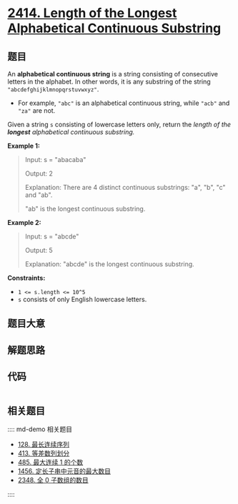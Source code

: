 # [2414. Length of the Longest Alphabetical Continuous Substring](https://leetcode.com/problems/length-of-the-longest-alphabetical-continuous-substring/)

## 题目

An **alphabetical continuous string** is a string consisting of consecutive
letters in the alphabet. In other words, it is any substring of the string
`"abcdefghijklmnopqrstuvwxyz"`.

- For example, `"abc"` is an alphabetical continuous string, while `"acb"` and `"za"` are not.

Given a string `s` consisting of lowercase letters only, return the _length of
the **longest** alphabetical continuous substring._

**Example 1:**

> Input: s = "abacaba"
>
> Output: 2
>
> Explanation: There are 4 distinct continuous substrings: "a", "b", "c" and "ab".
>
> "ab" is the longest continuous substring.

**Example 2:**

> Input: s = "abcde"
>
> Output: 5
>
> Explanation: "abcde" is the longest continuous substring.

**Constraints:**

- `1 <= s.length <= 10^5`
- `s` consists of only English lowercase letters.

## 题目大意

## 解题思路

## 代码

```javascript

```

## 相关题目

:::: md-demo 相关题目

- [128. 最长连续序列](./0128.md)
- [413. 等差数列划分](https://leetcode.com/problems/arithmetic-slices)
- [485. 最大连续 1 的个数](./0485.md)
- [1456. 定长子串中元音的最大数目](https://leetcode.com/problems/maximum-number-of-vowels-in-a-substring-of-given-length)
- [2348. 全 0 子数组的数目](https://leetcode.com/problems/number-of-zero-filled-subarrays)

::::
